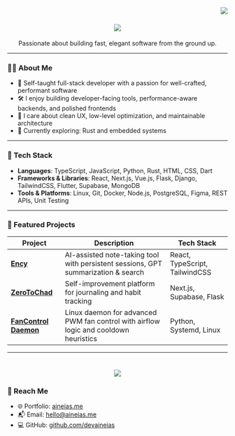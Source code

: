<img align="right" src="https://visitor-badge.laobi.icu/badge?page_id=devaineias.devaineias" />

<h1 align="center">
    <img src="https://readme-typing-svg.herokuapp.com/?font=Fira+Sans&size=35&center=true&color=1D4B83&vCenter=true&width=500&height=70&duration=4000&lines=Hi+There!+👋;+I'm+Aineias+Vasileiou!;" />
</h1>

<p align="center">
  Passionate about building fast, elegant software from the ground up.
</p>

---

### 👨‍💻 About Me

- 🧠 Self-taught full-stack developer with a passion for well-crafted, performant software
- 🛠️ I enjoy building developer-facing tools, performance-aware backends, and polished frontends  
- 🎯 I care about clean UX, low-level optimization, and maintainable architecture  
- 🌱 Currently exploring: Rust and embedded systems

---

### 🧰 Tech Stack

- **Languages**: TypeScript, JavaScript, Python, Rust, HTML, CSS, Dart
- **Frameworks & Libraries**: React, Next.js, Vue.js, Flask, Django, TailwindCSS, Flutter, Supabase, MongoDB
- **Tools & Platforms**: Linux, Git, Docker, Node.js, PostgreSQL, Figma, REST APIs, Unit Testing


---

### 🚀 Featured Projects

| Project        | Description                                                                                     | Tech Stack                                      |
|----------------|-------------------------------------------------------------------------------------------------|-------------------------------------------------|
| [**Ency**](https://github.com/devaineias/ency)           | AI-assisted note-taking tool with persistent sessions, GPT summarization & search     | React, TypeScript, TailwindCSS         |
| [**ZeroToChad**](https://github.com/devaineias/zero-to-chad/) | Self-improvement platform for journaling and habit tracking                           | Next.js, Supabase, Flask                   |
| [**FanControl Daemon**](https://github.com/devaineias/Smart-Fan-Control) | Linux daemon for advanced PWM fan control with airflow logic and cooldown heuristics | Python, Systemd, Linux                            |

---

<h1 align="center">
<img src="https://readme-typing-svg.herokuapp.com/?font=Fira+Sans&size=35&center=true&color=1D4B83&vCenter=true&width=700&height=70&duration=8000&lines=Thanks+for+visiting!+✌️;Let’s+collaborate+on+something+awesome!;Reach+out+if+you+have+an+idea!;">
</h1>

### 🔗 Reach Me

- 🌐 Portfolio: [aineias.me](https://aineias.me)  
- 📬 Email: hello@aineias.me  
- 💻 GitHub: [github.com/devaineias](https://github.com/devaineias)

